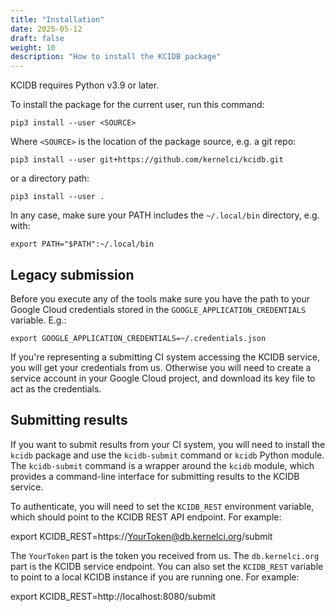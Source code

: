 ```yaml
---
title: "Installation"
date: 2025-05-12
draft: false
weight: 10
description: "How to install the KCIDB package"
---
```

KCIDB requires Python v3.9 or later.

To install the package for the current user, run this command:

    pip3 install --user <SOURCE>

Where `<SOURCE>` is the location of the package source, e.g. a git repo:

    pip3 install --user git+https://github.com/kernelci/kcidb.git

or a directory path:

    pip3 install --user .

In any case, make sure your PATH includes the `~/.local/bin` directory, e.g.
with:

    export PATH="$PATH":~/.local/bin

## Legacy submission

Before you execute any of the tools make sure you have the path to your Google
Cloud credentials stored in the `GOOGLE_APPLICATION_CREDENTIALS` variable.
E.g.:

    export GOOGLE_APPLICATION_CREDENTIALS=~/.credentials.json

If you're representing a submitting CI system accessing the KCIDB service, you
will get your credentials from us. Otherwise you will need to create a service
account in your Google Cloud project, and download its key file to act as the
credentials.

## Submitting results

If you want to submit results from your CI system, you will need to install
the `kcidb` package and use the `kcidb-submit` command or `kcidb` Python module.
The `kcidb-submit` command is a wrapper around the `kcidb` module, which
provides a command-line interface for submitting results to the KCIDB service.

To authenticate, you will need to set the `KCIDB_REST` environment variable,
which should point to the KCIDB REST API endpoint. For example:

 export KCIDB_REST=https://YourToken@db.kernelci.org/submit

The `YourToken` part is the token you received from us. The `db.kernelci.org`
part is the KCIDB service endpoint. You can also set the `KCIDB_REST` variable
to point to a local KCIDB instance if you are running one. For example:

 export KCIDB_REST=http://localhost:8080/submit
